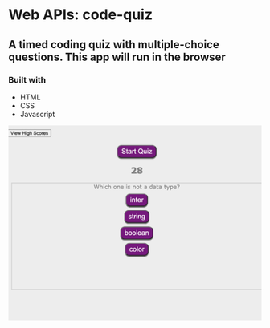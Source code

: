 # Web APIs: code-quiz

## A timed coding quiz with multiple-choice questions. This app will run in the browser

### Built with 

* HTML
* CSS
* Javascript

 ![](./Assets/images/screenshot.png)


 
